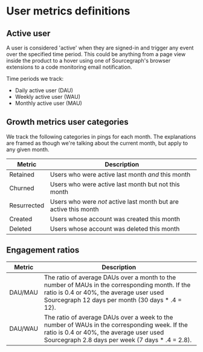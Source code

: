 # User metrics definitions

## Active user

A user is considered 'active' when they are signed-in and trigger any event over the specified time period. This could be anything from a page view inside the product to a hover using one of Sourcegraph's browser extensions to a code monitoring email notification.

Time periods we track:

- Daily active user (DAU)
- Weekly active user (WAU)
- Monthly active user (MAU)

## Growth metrics user categories

We track the following categories in pings for each month. The explanations are framed as though we're talking about the current month, but apply to any given month.

| Metric      | Description                                                      |
|-------------|------------------------------------------------------------------|
| Retained    | Users who were active last month *and* this month                |
| Churned     | Users who were active last month but not this month              |
| Resurrected | Users who were *not* active last month but are active this month |
| Created     | Users whose account was created this month                       |
| Deleted     | Users whose account was deleted this month                       |

## Engagement ratios

| Metric  | Description                                                                                                                                                                                   |
|---------|-----------------------------------------------------------------------------------------------------------------------------------------------------------------------------------------------|
| DAU/MAU | The ratio of average DAUs over a month to the number of MAUs in the corresponding month. If the ratio is 0.4 or 40%, the average user used Sourcegraph 12 days per month (30 days * .4 = 12). |
| DAU/WAU | The ratio of average DAUs over a week to the number of WAUs in the corresponding week. If the ratio is 0.4 or 40%, the average user used Sourcegraph 2.8 days per week (7 days * .4 = 2.8).   |
